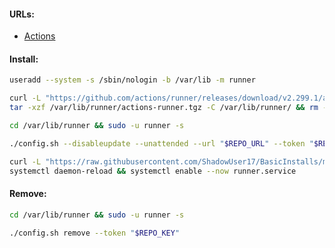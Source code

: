 #### URLs:
- [Actions](https://docs.github.com/en/actions)

#### Install:
```bash
useradd --system -s /sbin/nologin -b /var/lib -m runner
```
```bash
curl -L "https://github.com/actions/runner/releases/download/v2.299.1/actions-runner-linux-x64-2.299.1.tar.gz" -o /var/lib/runner/actions-runner.tgz && \
tar -xzf /var/lib/runner/actions-runner.tgz -C /var/lib/runner/ && rm -f /var/lib/runner/actions-runner.tgz
```
```bash
cd /var/lib/runner && sudo -u runner -s
```
```bash
./config.sh --disableupdate --unattended --url "$REPO_URL" --token "$REPO_KEY"
```
```bash
curl -L "https://raw.githubusercontent.com/ShadowUser17/BasicInstalls/master/github/runner.service" -o /etc/systemd/system/runner.service && \
systemctl daemon-reload && systemctl enable --now runner.service
```

#### Remove:
```bash
cd /var/lib/runner && sudo -u runner -s
```
```bash
./config.sh remove --token "$REPO_KEY"
```
